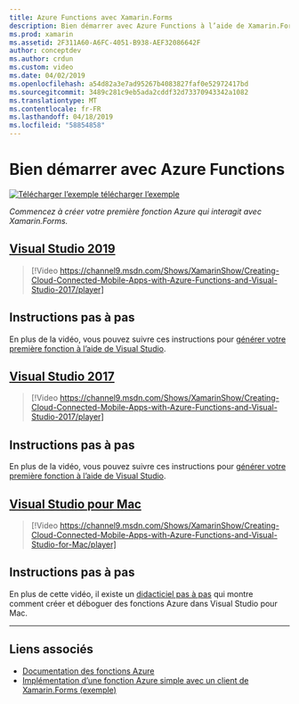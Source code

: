 ```yaml
---
title: Azure Functions avec Xamarin.Forms
description: Bien démarrer avec Azure Functions à l’aide de Xamarin.Forms.
ms.prod: xamarin
ms.assetid: 2F311A60-A6FC-4051-B938-AEF32086642F
author: conceptdev
ms.author: crdun
ms.custom: video
ms.date: 04/02/2019
ms.openlocfilehash: a54d82a3e7ad95267b4083827faf0e52972417bd
ms.sourcegitcommit: 3489c281c9eb5ada2cddf32d73370943342a1082
ms.translationtype: MT
ms.contentlocale: fr-FR
ms.lasthandoff: 04/18/2019
ms.locfileid: "58854858"
---
```

# <a name="get-started-with-azure-functions"></a>Bien démarrer avec Azure Functions

[![Télécharger l’exemple](~/media/shared/download.png) télécharger l’exemple](https://azure.microsoft.com/resources/samples/functions-xamarin-getting-started/)

_Commencez à créer votre première fonction Azure qui interagit avec Xamarin.Forms._

## <a name="visual-studio-2019tabwindows"></a>[Visual Studio 2019](#tab/windows)

> [!Video https://channel9.msdn.com/Shows/XamarinShow/Creating-Cloud-Connected-Mobile-Apps-with-Azure-Functions-and-Visual-Studio-2017/player]

## <a name="step-by-step-instructions"></a>Instructions pas à pas

En plus de la vidéo, vous pouvez suivre ces instructions pour [générer votre première fonction à l’aide de Visual Studio](https://docs.microsoft.com/azure/azure-functions/functions-create-your-first-function-visual-studio).

## <a name="visual-studio-2017tabwin-vs2017"></a>[Visual Studio 2017](#tab/win-vs2017)

> [!Video https://channel9.msdn.com/Shows/XamarinShow/Creating-Cloud-Connected-Mobile-Apps-with-Azure-Functions-and-Visual-Studio-2017/player]

## <a name="step-by-step-instructions"></a>Instructions pas à pas

En plus de la vidéo, vous pouvez suivre ces instructions pour [générer votre première fonction à l’aide de Visual Studio](https://docs.microsoft.com/azure/azure-functions/functions-create-your-first-function-visual-studio).

## <a name="visual-studio-for-mactabmacos"></a>[Visual Studio pour Mac](#tab/macos)

> [!Video https://channel9.msdn.com/Shows/XamarinShow/Creating-Cloud-Connected-Mobile-Apps-with-Azure-Functions-and-Visual-Studio-for-Mac/player]

## <a name="step-by-step-instructions"></a>Instructions pas à pas

En plus de cette vidéo, il existe un [didacticiel pas à pas](https://docs.microsoft.com/visualstudio/mac/azure-functions-lab) qui montre comment créer et déboguer des fonctions Azure dans Visual Studio pour Mac.

-----

## <a name="related-links"></a>Liens associés

- [Documentation des fonctions Azure](https://docs.microsoft.com/azure/azure-functions/)
- [Implémentation d’une fonction Azure simple avec un client de Xamarin.Forms (exemple)](https://azure.microsoft.com/resources/samples/functions-xamarin-getting-started/)
